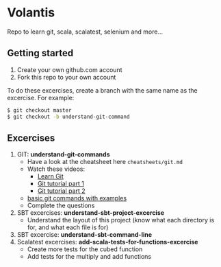 # Volantis

Repo to learn git, scala, scalatest, selenium and more...

## Getting started

1. Create your own github.com account
2. Fork this repo to your own account

To do these excercises, create a branch with the same name as the excercise. For example:

```bash
$ git checkout master
$ git checkout -b understand-git-command
```

## Excercises

1. GIT: **understand-git-commands**
   - Have a look at the cheatsheet here `cheatsheets/git.md`
   - Watch these videos:
     - [Learn Git](https://www.youtube.com/watch?v=IHaTbJPdB-s&feature=youtu.be)
     - [Git tutorial part 1](https://www.youtube.com/watch?v=9GKpbI1siow)
     - [Git tutorial part 2](https://www.youtube.com/watch?v=n-p1RUmdl9M)
   - [basic git commands with examples](https://rubygarage.org/blog/most-basic-git-commands-with-examples)
   - Complete the questions
1. SBT excercises: **understand-sbt-project-excercise**
   - Understand the layout of this project (know what each directory is for, and what each file is for)
1. SBT excercise: **understand-sbt-command-line**
1. Scalatest excercises: **add-scala-tests-for-functions-excercise**
   - Create more tests for the cubed function
   - Add tests for the multiply and add functions
